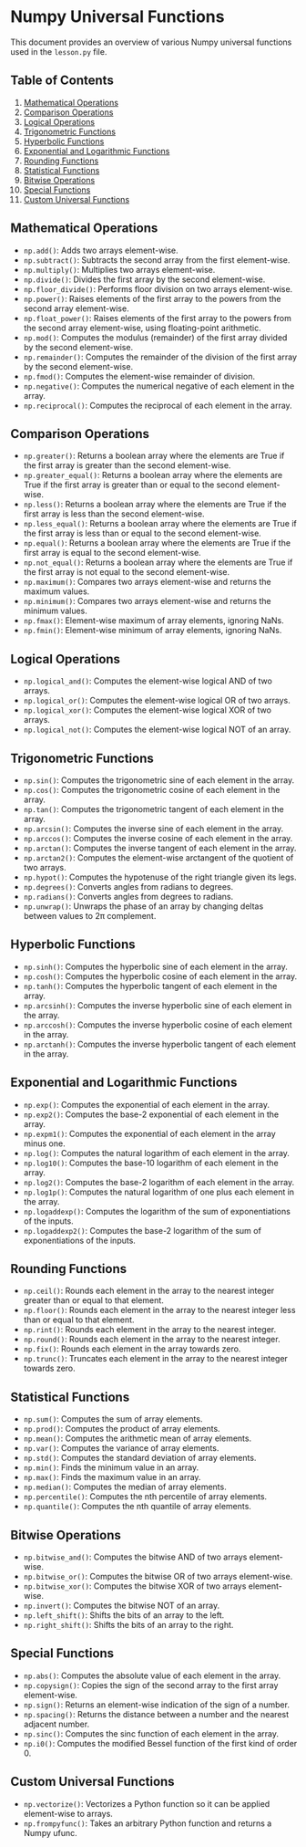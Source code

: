 # Numpy Universal Functions

This document provides an overview of various Numpy universal functions used in the `lesson.py` file.

## Table of Contents
1. [Mathematical Operations](#mathematical-operations)
2. [Comparison Operations](#comparison-operations)
3. [Logical Operations](#logical-operations)
4. [Trigonometric Functions](#trigonometric-functions)
5. [Hyperbolic Functions](#hyperbolic-functions)
6. [Exponential and Logarithmic Functions](#exponential-and-logarithmic-functions)
7. [Rounding Functions](#rounding-functions)
8. [Statistical Functions](#statistical-functions)
9. [Bitwise Operations](#bitwise-operations)
10. [Special Functions](#special-functions)
11. [Custom Universal Functions](#custom-universal-functions)

## Mathematical Operations
- `np.add()`: Adds two arrays element-wise.
- `np.subtract()`: Subtracts the second array from the first element-wise.
- `np.multiply()`: Multiplies two arrays element-wise.
- `np.divide()`: Divides the first array by the second element-wise.
- `np.floor_divide()`: Performs floor division on two arrays element-wise.
- `np.power()`: Raises elements of the first array to the powers from the second array element-wise.
- `np.float_power()`: Raises elements of the first array to the powers from the second array element-wise, using floating-point arithmetic.
- `np.mod()`: Computes the modulus (remainder) of the first array divided by the second element-wise.
- `np.remainder()`: Computes the remainder of the division of the first array by the second element-wise.
- `np.fmod()`: Computes the element-wise remainder of division.
- `np.negative()`: Computes the numerical negative of each element in the array.
- `np.reciprocal()`: Computes the reciprocal of each element in the array.

## Comparison Operations
- `np.greater()`: Returns a boolean array where the elements are True if the first array is greater than the second element-wise.
- `np.greater_equal()`: Returns a boolean array where the elements are True if the first array is greater than or equal to the second element-wise.
- `np.less()`: Returns a boolean array where the elements are True if the first array is less than the second element-wise.
- `np.less_equal()`: Returns a boolean array where the elements are True if the first array is less than or equal to the second element-wise.
- `np.equal()`: Returns a boolean array where the elements are True if the first array is equal to the second element-wise.
- `np.not_equal()`: Returns a boolean array where the elements are True if the first array is not equal to the second element-wise.
- `np.maximum()`: Compares two arrays element-wise and returns the maximum values.
- `np.minimum()`: Compares two arrays element-wise and returns the minimum values.
- `np.fmax()`: Element-wise maximum of array elements, ignoring NaNs.
- `np.fmin()`: Element-wise minimum of array elements, ignoring NaNs.

## Logical Operations
- `np.logical_and()`: Computes the element-wise logical AND of two arrays.
- `np.logical_or()`: Computes the element-wise logical OR of two arrays.
- `np.logical_xor()`: Computes the element-wise logical XOR of two arrays.
- `np.logical_not()`: Computes the element-wise logical NOT of an array.

## Trigonometric Functions
- `np.sin()`: Computes the trigonometric sine of each element in the array.
- `np.cos()`: Computes the trigonometric cosine of each element in the array.
- `np.tan()`: Computes the trigonometric tangent of each element in the array.
- `np.arcsin()`: Computes the inverse sine of each element in the array.
- `np.arccos()`: Computes the inverse cosine of each element in the array.
- `np.arctan()`: Computes the inverse tangent of each element in the array.
- `np.arctan2()`: Computes the element-wise arctangent of the quotient of two arrays.
- `np.hypot()`: Computes the hypotenuse of the right triangle given its legs.
- `np.degrees()`: Converts angles from radians to degrees.
- `np.radians()`: Converts angles from degrees to radians.
- `np.unwrap()`: Unwraps the phase of an array by changing deltas between values to 2π complement.

## Hyperbolic Functions
- `np.sinh()`: Computes the hyperbolic sine of each element in the array.
- `np.cosh()`: Computes the hyperbolic cosine of each element in the array.
- `np.tanh()`: Computes the hyperbolic tangent of each element in the array.
- `np.arcsinh()`: Computes the inverse hyperbolic sine of each element in the array.
- `np.arccosh()`: Computes the inverse hyperbolic cosine of each element in the array.
- `np.arctanh()`: Computes the inverse hyperbolic tangent of each element in the array.

## Exponential and Logarithmic Functions
- `np.exp()`: Computes the exponential of each element in the array.
- `np.exp2()`: Computes the base-2 exponential of each element in the array.
- `np.expm1()`: Computes the exponential of each element in the array minus one.
- `np.log()`: Computes the natural logarithm of each element in the array.
- `np.log10()`: Computes the base-10 logarithm of each element in the array.
- `np.log2()`: Computes the base-2 logarithm of each element in the array.
- `np.log1p()`: Computes the natural logarithm of one plus each element in the array.
- `np.logaddexp()`: Computes the logarithm of the sum of exponentiations of the inputs.
- `np.logaddexp2()`: Computes the base-2 logarithm of the sum of exponentiations of the inputs.

## Rounding Functions
- `np.ceil()`: Rounds each element in the array to the nearest integer greater than or equal to that element.
- `np.floor()`: Rounds each element in the array to the nearest integer less than or equal to that element.
- `np.rint()`: Rounds each element in the array to the nearest integer.
- `np.round()`: Rounds each element in the array to the nearest integer.
- `np.fix()`: Rounds each element in the array towards zero.
- `np.trunc()`: Truncates each element in the array to the nearest integer towards zero.

## Statistical Functions
- `np.sum()`: Computes the sum of array elements.
- `np.prod()`: Computes the product of array elements.
- `np.mean()`: Computes the arithmetic mean of array elements.
- `np.var()`: Computes the variance of array elements.
- `np.std()`: Computes the standard deviation of array elements.
- `np.min()`: Finds the minimum value in an array.
- `np.max()`: Finds the maximum value in an array.
- `np.median()`: Computes the median of array elements.
- `np.percentile()`: Computes the nth percentile of array elements.
- `np.quantile()`: Computes the nth quantile of array elements.

## Bitwise Operations
- `np.bitwise_and()`: Computes the bitwise AND of two arrays element-wise.
- `np.bitwise_or()`: Computes the bitwise OR of two arrays element-wise.
- `np.bitwise_xor()`: Computes the bitwise XOR of two arrays element-wise.
- `np.invert()`: Computes the bitwise NOT of an array.
- `np.left_shift()`: Shifts the bits of an array to the left.
- `np.right_shift()`: Shifts the bits of an array to the right.

## Special Functions
- `np.abs()`: Computes the absolute value of each element in the array.
- `np.copysign()`: Copies the sign of the second array to the first array element-wise.
- `np.sign()`: Returns an element-wise indication of the sign of a number.
- `np.spacing()`: Returns the distance between a number and the nearest adjacent number.
- `np.sinc()`: Computes the sinc function of each element in the array.
- `np.i0()`: Computes the modified Bessel function of the first kind of order 0.

## Custom Universal Functions
- `np.vectorize()`: Vectorizes a Python function so it can be applied element-wise to arrays.
- `np.frompyfunc()`: Takes an arbitrary Python function and returns a Numpy ufunc.
